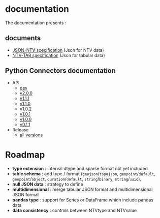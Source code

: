 # documentation

The documentation presents :

## documents

- [JSON-NTV specification](https://loco-philippe.github.io/ES/JSON%20semantic%20format%20(JSON-NTV).htm) (Json for NTV data)
- [NTV-TAB specification](https://loco-philippe.github.io/ES/NTV%20tabular%20format%20(NTV-TAB).htm) (Json for tabular data)

## Python Connectors documentation

- API
  - [dev](https://loco-philippe.github.io/ntv-pandas/ntv_pandas.html)
  - [v2.0.0](https://loco-philippe.github.io/ntv-pandas/v2.0.0/ntv_pandas.html)
  - [v1.1.1](https://loco-philippe.github.io/ntv-pandas/v1.1.1/ntv_pandas.html)
  - [v1.1.0](https://loco-philippe.github.io/ntv-pandas/v1.1.0/ntv_pandas.html)
  - [v1.0.2](https://loco-philippe.github.io/ntv-pandas/v1.0.2/ntv_pandas.html)
  - [v1.0.1](https://loco-philippe.github.io/ntv-pandas/v1.0.1/ntv_pandas.html)
  - [v1.0.0](https://loco-philippe.github.io/ntv-pandas/v1.0.0/ntv_pandas.html)
  - [v0.1.1](https://loco-philippe.github.io/ntv-pandas/v0.1.1/ntv_pandas.html)
- Release
  - [all versions](https://github.com/loco-philippe/ntv-pandas/tree/main/docs/release.rst)

# Roadmap

- **type extension** : interval dtype and sparse format not yet included
- **table schema** : add type / format (`geojson`/`topojson`, `geopoint`/`default`, `geopoint`/`object`, `duration`/`default`, `string`/`binary`, `string`/`uuid`),
- **null JSON data** : strategy to define
- **multidimensional** : merge tabular JSON format and multidimensional JSON format
- **pandas type** : support for Series or DataFrame which include pandas data
- **data consistency** : controls between NTVtype and NTVvalue
